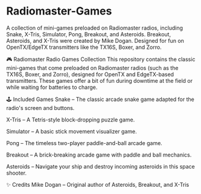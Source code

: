 # Radiomaster-Games
A collection of mini-games preloaded on Radiomaster radios, including Snake, X-Tris, Simulator, Pong, Breakout, and Asteroids. Breakout, Asteroids, and X-Tris were created by Mike Dogan. Designed for fun on OpenTX/EdgeTX transmitters like the TX16S, Boxer, and Zorro.

🎮 Radiomaster Radio Games Collection
This repository contains the classic mini-games that come preloaded on Radiomaster radios (such as the TX16S, Boxer, and Zorro), designed for OpenTX and EdgeTX-based transmitters. These games offer a bit of fun during downtime at the field or while waiting for batteries to charge.

🕹️ Included Games
Snake – The classic arcade snake game adapted for the radio's screen and buttons.

X-Tris – A Tetris-style block-dropping puzzle game.

Simulator – A basic stick movement visualizer game.

Pong – The timeless two-player paddle-and-ball arcade game.

Breakout – A brick-breaking arcade game with paddle and ball mechanics.

Asteroids – Navigate your ship and destroy incoming asteroids in this space shooter.

✨ Credits
Mike Dogan – Original author of Asteroids, Breakout, and X-Tris
